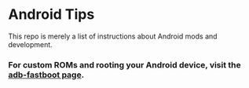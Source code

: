 # Android Tips

This repo is merely a list of instructions about Android mods and development.

### For custom ROMs and rooting your Android device, visit the [adb-fastboot page](https://github.com/inkVerb/Pinker/blob/master/Android/adb-fastboot.md).
